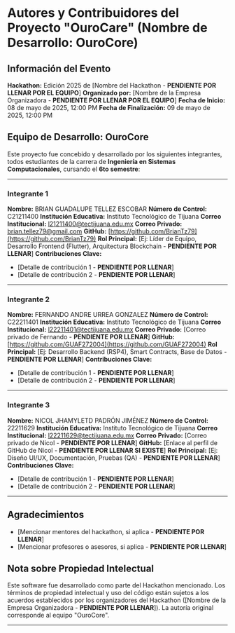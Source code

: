 # Autores y Contribuidores del Proyecto "OuroCare" (Nombre de Desarrollo: OuroCore)

## Información del Evento
**Hackathon:** Edición 2025 de [Nombre del Hackathon - **PENDIENTE POR LLENAR POR EL EQUIPO**]
**Organizado por:** [Nombre de la Empresa Organizadora - **PENDIENTE POR LLENAR POR EL EQUIPO**]
**Fecha de Inicio:** 08 de mayo de 2025, 12:00 PM
**Fecha de Finalización:** 09 de mayo de 2025, 12:00 PM

## Equipo de Desarrollo: OuroCore

Este proyecto fue concebido y desarrollado por los siguientes integrantes, todos estudiantes de la carrera de **Ingeniería en Sistemas Computacionales**, cursando el **6to semestre**:

---

### Integrante 1
**Nombre:** BRIAN GUADALUPE TELLEZ ESCOBAR
**Número de Control:** C21211400
**Institución Educativa:** Instituto Tecnológico de Tijuana
**Correo Institucional:** l21211400@tectijuana.edu.mx
**Correo Privado:** brian.tellez79@gmail.com
**GitHub:** [https://github.com/BrianTz79](https://github.com/BrianTz79)
**Rol Principal:** [Ej: Líder de Equipo, Desarrollo Frontend (Flutter), Arquitectura Blockchain - **PENDIENTE POR LLENAR**]
**Contribuciones Clave:**
* [Detalle de contribución 1 - **PENDIENTE POR LLENAR**]
* [Detalle de contribución 2 - **PENDIENTE POR LLENAR**]

---

### Integrante 2
**Nombre:** FERNANDO ANDRE URREA GONZALEZ
**Número de Control:** C22211401
**Institución Educativa:** Instituto Tecnológico de Tijuana
**Correo Institucional:** l22211401@tectijuana.edu.mx
**Correo Privado:** [Correo privado de Fernando - **PENDIENTE POR LLENAR**]
**GitHub:** [https://github.com/GUAF272004](https://github.com/GUAF272004)
**Rol Principal:** [Ej: Desarrollo Backend (RSP4), Smart Contracts, Base de Datos - **PENDIENTE POR LLENAR**]
**Contribuciones Clave:**
* [Detalle de contribución 1 - **PENDIENTE POR LLENAR**]
* [Detalle de contribución 2 - **PENDIENTE POR LLENAR**]

---

### Integrante 3
**Nombre:** NICOL JHAMYLETD PADRÓN JIMÉNEZ
**Número de Control:** 22211629
**Institución Educativa:** Instituto Tecnológico de Tijuana
**Correo Institucional:** l22211629@tectijuana.edu.mx
**Correo Privado:** [Correo privado de Nicol - **PENDIENTE POR LLENAR**]
**GitHub:** [Enlace al perfil de GitHub de Nicol - **PENDIENTE POR LLENAR SI EXISTE**]
**Rol Principal:** [Ej: Diseño UI/UX, Documentación, Pruebas (QA) - **PENDIENTE POR LLENAR**]
**Contribuciones Clave:**
* [Detalle de contribución 1 - **PENDIENTE POR LLENAR**]
* [Detalle de contribución 2 - **PENDIENTE POR LLENAR**]

---

## Agradecimientos
* [Mencionar mentores del hackathon, si aplica - **PENDIENTE POR LLENAR**]
* [Mencionar profesores o asesores, si aplica - **PENDIENTE POR LLENAR**]

## Nota sobre Propiedad Intelectual
Este software fue desarrollado como parte del Hackathon mencionado. Los términos de propiedad intelectual y uso del código están sujetos a los acuerdos establecidos por los organizadores del Hackathon ([Nombre de la Empresa Organizadora - **PENDIENTE POR LLENAR**]). La autoría original corresponde al equipo "OuroCore".

---
